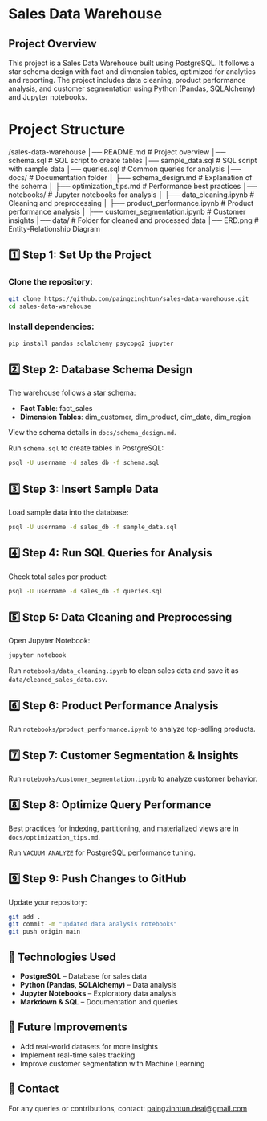 # Sales Data Warehouse

## Project Overview
This project is a Sales Data Warehouse built using PostgreSQL. It follows a star schema design with fact and dimension tables, optimized for analytics and reporting. The project includes data cleaning, product performance analysis, and customer segmentation using Python (Pandas, SQLAlchemy) and Jupyter notebooks.

# Project Structure

/sales-data-warehouse
│── README.md # Project overview
│── schema.sql # SQL script to create tables
│── sample_data.sql # SQL script with sample data
│── queries.sql # Common queries for analysis
│── docs/ # Documentation folder
│ ├── schema_design.md # Explanation of the schema
│ ├── optimization_tips.md # Performance best practices
│── notebooks/ # Jupyter notebooks for analysis
│ ├── data_cleaning.ipynb # Cleaning and preprocessing
│ ├── product_performance.ipynb # Product performance analysis
│ ├── customer_segmentation.ipynb # Customer insights
│── data/ # Folder for cleaned and processed data
│── ERD.png # Entity-Relationship Diagram

## 1️⃣ Step 1: Set Up the Project

### Clone the repository:
```bash
git clone https://github.com/paingzinghtun/sales-data-warehouse.git  
cd sales-data-warehouse
```

### Install dependencies:
```bash
pip install pandas sqlalchemy psycopg2 jupyter
```

## 2️⃣ Step 2: Database Schema Design

The warehouse follows a star schema:
- **Fact Table**: fact_sales
- **Dimension Tables**: dim_customer, dim_product, dim_date, dim_region

View the schema details in `docs/schema_design.md`.

Run `schema.sql` to create tables in PostgreSQL:
```bash
psql -U username -d sales_db -f schema.sql
````

## 3️⃣ Step 3: Insert Sample Data

Load sample data into the database:
```bash
psql -U username -d sales_db -f sample_data.sql
```

## 4️⃣ Step 4: Run SQL Queries for Analysis

Check total sales per product:
```bash
psql -U username -d sales_db -f queries.sql
```

## 5️⃣ Step 5: Data Cleaning and Preprocessing

Open Jupyter Notebook:
```bash
jupyter notebook
```

Run `notebooks/data_cleaning.ipynb` to clean sales data and save it as `data/cleaned_sales_data.csv`.

## 6️⃣ Step 6: Product Performance Analysis

Run `notebooks/product_performance.ipynb` to analyze top-selling products.


## 7️⃣ Step 7: Customer Segmentation & Insights

Run `notebooks/customer_segmentation.ipynb` to analyze customer behavior.

## 8️⃣ Step 8: Optimize Query Performance

Best practices for indexing, partitioning, and materialized views are in `docs/optimization_tips.md`.

Run `VACUUM ANALYZE` for PostgreSQL performance tuning.

## 9️⃣ Step 9: Push Changes to GitHub

Update your repository:
```bash
git add .
git commit -m "Updated data analysis notebooks"
git push origin main
```

## 🔹 Technologies Used
- **PostgreSQL** – Database for sales data
- **Python (Pandas, SQLAlchemy)** – Data analysis
- **Jupyter Notebooks** – Exploratory data analysis
- **Markdown & SQL** – Documentation and queries

## 📌 Future Improvements
- Add real-world datasets for more insights
- Implement real-time sales tracking
- Improve customer segmentation with Machine Learning

## 📧 Contact
For any queries or contributions, contact: paingzinhtun.deai@gmail.com




